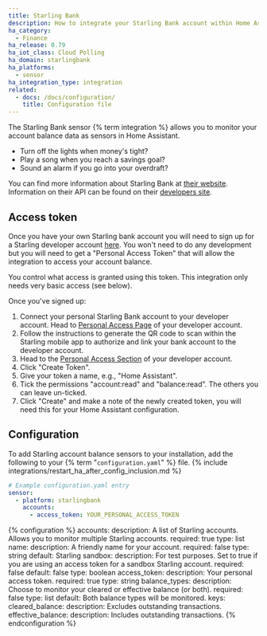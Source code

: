 ```yaml
---
title: Starling Bank
description: How to integrate your Starling Bank account within Home Assistant.
ha_category:
  - Finance
ha_release: 0.79
ha_iot_class: Cloud Polling
ha_domain: starlingbank
ha_platforms:
  - sensor
ha_integration_type: integration
related:
  - docs: /docs/configuration/
    title: Configuration file
---
```


The Starling Bank sensor {% term integration %} allows you to monitor your account balance data as sensors in Home Assistant.

- Turn off the lights when money's tight?
- Play a song when you reach a savings goal?
- Sound an alarm if you go into your overdraft?

You can find more information about Starling Bank at [their website](https://www.starlingbank.com/). Information on their API can be found on their [developers site](https://developer.starlingbank.com/).

## Access token

Once you have your own Starling bank account you will need to sign up for a Starling developer account [here](https://developer.starlingbank.com/signup). You won't need to do any development but you will need to get a "Personal Access Token" that will allow the integration to access your account balance.

<div class='note info'>
  You control what access is granted using this token. This integration only needs very basic access (see below).
</div>

Once you've signed up:

1. Connect your personal Starling Bank account to your developer account. Head to [Personal Access Page](https://developer.starlingbank.com/personal) of your developer account.
2. Follow the instructions to generate the QR code to scan within the Starling mobile app to authorize and link your bank account to the developer account. 
3. Head to the [Personal Access Section](https://developer.starlingbank.com/personal/token) of your developer account.
4. Click "Create Token".
5. Give your token a name, e.g., "Home Assistant".
6. Tick the permissions "account:read" and "balance:read". The others you can leave un-ticked.
7. Click "Create" and make a note of the newly created token, you will need this for your Home Assistant configuration.

## Configuration

To add Starling account balance sensors to your installation, add the following to your {% term "`configuration.yaml`" %} file.
{% include integrations/restart_ha_after_config_inclusion.md %}
```yaml
# Example configuration.yaml entry
sensor:
  - platform: starlingbank
    accounts:
      - access_token: YOUR_PERSONAL_ACCESS_TOKEN
```

{% configuration %}
accounts:
  description: A list of Starling accounts. Allows you to monitor multiple Starling accounts.
  required: true
  type: list
name:
  description: A friendly name for your account.
  required: false
  type: string
  default: Starling
sandbox:
  description: For test purposes. Set to true if you are using an access token for a sandbox Starling account.
  required: false
  default: false
  type: boolean
access_token:
  description: Your personal access token.
  required: true
  type: string
balance_types:
  description: Choose to monitor your cleared or effective balance (or both).
  required: false
  type: list
  default: Both balance types will be monitored.
  keys:
    cleared_balance:
      description: Excludes outstanding transactions.
    effective_balance:
      description: Includes outstanding transactions.
{% endconfiguration %}
